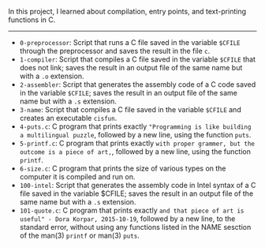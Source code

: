 In this project, I learned about compilation, entry points, and text-printing functions in C.

---

* `0-preprocessor`: Script that runs a C file saved in the variable `$CFILE` through the preprocessor and saves the result in the file `c`.
* `1-compiler`: Script that compiles a C file saved in the variable `$CFILE` that does not link; saves the result in an output file of the same name but with a `.o` extension.
* `2-assembler`: Script that generates the assembly code of a C code saved in the variable `$CFILE`; saves the result in an output file of the same name but with a `.s` extension.
* `3-name`: Script that compiles a C file saved in the variable `$CFILE` and creates an executable `cisfun`.
* `4-puts.c`: C program that prints exactly `"Programming is like building a multilingual puzzle`, followed by a new line, using the function `puts`.
* `5-printf.c`: C program that prints exactly `with proper grammer, but the outcome is a piece of art,`, followed by a new line, using the function `printf`.
* `6-size.c`: C program that prints the size of various types on the computer it is compiled and run on.
* `100-intel`: Script that generates the assembly code in Intel syntax of a C file saved in the variable $CFILE; saves the result in an output file of the same name but with a `.s` extension.
* `101-quote.c`: C program that prints exactly `and that piece of art is useful" - Dora Korpar, 2015-10-19`, followed by a new line, to the standard error, without using any functions listed in the NAME sesction of the man(3) `printf` or man(3) `puts`.
